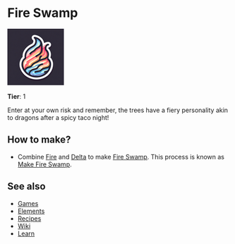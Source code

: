 # Fire Swamp

![](../images/item.fireswamp.png)

**Tier**: 1

Enter at your own risk and remember, the trees have a fiery personality akin to dragons after a spicy taco night!

## How to make?

* Combine [Fire](/wiki/elements/fire) and [Delta](/wiki/elements/delta) to make [Fire Swamp](/wiki/elements/fire-swamp). This process is known as [Make Fire Swamp](/wiki/recipes/make-fire-swamp).

## See also

* [Games](/wiki/games)
* [Elements](/wiki/elements)
* [Recipes](/wiki/recipes)
* [Wiki](/wiki/index)
* [Learn](/learn/index)